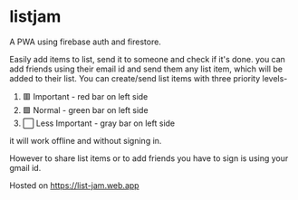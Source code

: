 # listjam
A PWA using firebase auth and firestore.

Easily add items to list, send it to someone and check if it's done.
you can add friends using their email id and send them any list item, which will be added
to their list. You can create/send list items with three priority levels-

 1. 🟥 Important - red bar on left side 
 2. 🟩 Normal - green bar on left side
 3. ⬜ Less Important - gray bar on left side

it will work offline and without signing in.

However to share list items or to add friends you have to sign is using your gmail id.


Hosted on https://list-jam.web.app
